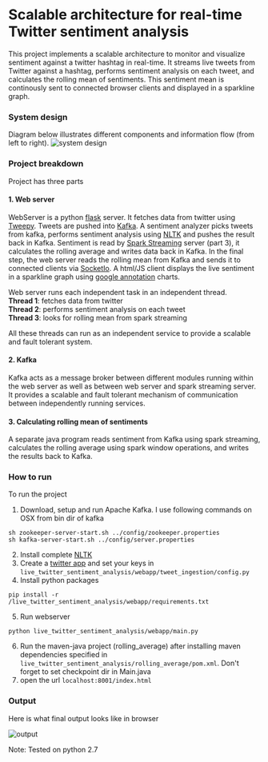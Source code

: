 # Scalable architecture for real-time Twitter sentiment analysis
This project implements a scalable architecture to monitor and visualize sentiment against a twitter hashtag in real-time. It streams live tweets from Twitter against a hashtag, performs sentiment analysis on each tweet, and calculates the rolling mean of sentiments. This sentiment mean is continously sent to connected browser clients and displayed in a sparkline graph. 

### System design
Diagram below illustrates different components and information flow (from left to right).
![system design](https://user-images.githubusercontent.com/1760859/28240920-5a8ed604-69a3-11e7-95e1-38a6ddb43f7c.png)

### Project breakdown
Project has three parts

#### 1. Web server
WebServer is a python [flask](http://flask.pocoo.org/) server. It fetches data from twitter using [Tweepy](http://www.tweepy.org/). Tweets are pushed into [Kafka](https://kafka.apache.org/). A sentiment analyzer picks tweets from kafka, performs sentiment analysis using [NLTK](http://www.nltk.org/_modules/nltk/sentiment/vader.html) and pushes the result back in Kafka. Sentiment is read by [Spark Streaming](https://spark.apache.org/streaming/) server (part 3), it calculates the rolling average and writes data back in Kafka. In the final step, the web server reads the rolling mean from Kafka and sends it to connected clients via [SocketIo](https://socket.io/). A html/JS client displays the live sentiment in a sparkline graph using [google annotation](https://developers.google.com/chart/interactive/docs/gallery/annotationchart) charts. 

Web server runs each independent task in an independent thread.<br>
**Thread 1**: fetches data from twitter<br>
**Thread 2**: performs sentiment analysis on each tweet<br>
**Thread 3**: looks for rolling mean from spark streaming<br>

All these threads can run as an independent service to provide a scalable and fault tolerant system. 

#### 2. Kafka
Kafka acts as a message broker between different modules running within the web server as well as between web server and spark streaming server. It provides a scalable and fault tolerant mechanism of communication between independently running services.  

#### 3. Calculating rolling mean of sentiments

A separate java program reads sentiment from Kafka using spark streaming, calculates the rolling average using spark window operations, and writes the results back to Kafka. 

### How to run
To run the project
1. Download, setup and run Apache Kafka. I use following commands on OSX from bin dir of kafka
```
sh zookeeper-server-start.sh ../config/zookeeper.properties
sh kafka-server-start.sh ../config/server.properties
```
2. Install complete [NLTK](http://www.nltk.org/install.html)
3. Create a [twitter app](https://apps.twitter.com/) and set your keys in<br> `live_twitter_sentiment_analysis/webapp/tweet_ingestion/config.py`
4. Install python packages
```
pip install -r /live_twitter_sentiment_analysis/webapp/requirements.txt
```
5. Run webserver
```
python live_twitter_sentiment_analysis/webapp/main.py
```
6. Run the maven-java project (rolling_average) after installing maven dependencies specified in `live_twitter_sentiment_analysis/rolling_average/pom.xml`. Don't forget to set checkpoint dir in Main.java
7. open the url `localhost:8001/index.html`
### Output
Here is what final output looks like in browser

![output](https://user-images.githubusercontent.com/1760859/28225813-51a955fc-68ed-11e7-8fc7-40f5a5022ac5.png)

Note: Tested on python 2.7
